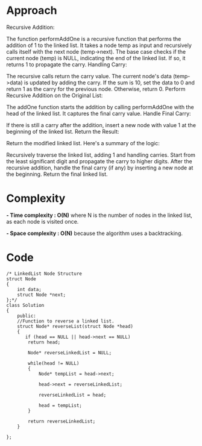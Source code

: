 # Approach

Recursive Addition:

The function performAddOne is a recursive function that performs the addition of 1 to the linked list.
It takes a node temp as input and recursively calls itself with the next node (temp->next).
The base case checks if the current node (temp) is NULL, indicating the end of the linked list. If so, it returns 1 to propagate the carry.
Handling Carry:

The recursive calls return the carry value.
The current node's data (temp->data) is updated by adding the carry.
If the sum is 10, set the data to 0 and return 1 as the carry for the previous node. Otherwise, return 0.
Perform Recursive Addition on the Original List:

The addOne function starts the addition by calling performAddOne with the head of the linked list.
It captures the final carry value.
Handle Final Carry:

If there is still a carry after the addition, insert a new node with value 1 at the beginning of the linked list.
Return the Result:

Return the modified linked list.
Here's a summary of the logic:

Recursively traverse the linked list, adding 1 and handling carries.
Start from the least significant digit and propagate the carry to higher digits.
After the recursive addition, handle the final carry (if any) by inserting a new node at the beginning.
Return the final linked list.

# Complexity
**- Time complexity : O(N)**
where N is the number of nodes in the linked list, as each node is visited once.

**- Space complexity : O(N)**
because the algorithm uses a backtracking.

# Code
```
/* LinkedList Node Structure
struct Node
{
    int data;
    struct Node *next;
};*/
class Solution
{
    public:
    //Function to reverse a linked list.
    struct Node* reverseList(struct Node *head)
    {
       if (head == NULL || head->next == NULL)
        return head;
        
        Node* reverseLinkedList = NULL;
        
        while(head != NULL)
        {
            Node* tempList = head->next;
            
            head->next = reverseLinkedList;
            
            reverseLinkedList = head;
            
            head = tempList;
        }
        
        return reverseLinkedList;
    }
    
};
```
